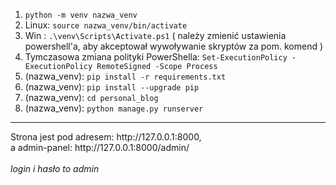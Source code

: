 1) `python -m venv nazwa_venv`
2) Linux: `source nazwa_venv/bin/activate`
2) Win : `.\venv\Scripts\Activate.ps1` ( należy zmienić ustawienia powershell'a, aby akceptował wywoływanie skryptów za pom. komend )
2) Tymczasowa zmiana polityki PowerShella: `Set-ExecutionPolicy -ExecutionPolicy RemoteSigned -Scope Process`
3) (nazwa_venv): `pip install -r requirements.txt`
4) (nazwa_venv): `pip install --upgrade pip`
5) (nazwa_venv): `cd personal_blog`
6) (nazwa_venv): `python manage.py runserver`
<hr>
Strona jest pod adresem: http://127.0.0.1:8000, <br>
a admin-panel: http://127.0.0.1:8000/admin/ <br>
<br>
<i>login i hasło to admin</i>